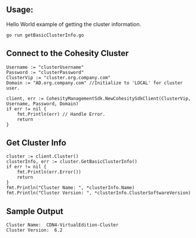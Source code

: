 
## Usage: 

Hello World example of getting the cluster information.

```
go run getBasicClusterInfo.go
```

## Connect to the Cohesity Cluster

```
Username := "clusterUsername"
Password := "clusterPassword"
ClusterVip := "cluster.org.company.com"
Domain := "AD.org.company.com" //Initialize to 'LOCAL' for cluster user.

client, err := CohesityManagementSdk.NewCohesitySdkClient(ClusterVip, Username, Password, Domain)
if err != nil {
	fmt.Println(err) // Handle Error.
	return
}
```

## Get Cluster Info
```
cluster := client.Cluster()
clusterInfo, err := cluster.GetBasicClusterInfo()
if err != nil {
	fmt.Println(err.Error())
	return
}
fmt.Println("Cluster Name: ", *clusterInfo.Name)
fmt.Println("Cluster Version: ", *clusterInfo.ClusterSoftwareVersion)
```

## Sample Output
```
Cluster Name:  CDN4-VirtualEdition-Cluster
Cluster Version:  6.2
```